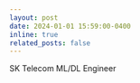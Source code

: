 ```yaml
---
layout: post
date: 2024-01-01 15:59:00-0400
inline: true
related_posts: false
---
```


SK Telecom ML/DL Engineer
